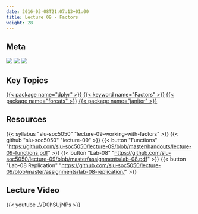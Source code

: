 ```yaml
---
date: 2016-03-08T21:07:13+01:00
title: Lecture 09 - Factors
weight: 28
---
```


## Meta
![](https://img.shields.io/badge/semester-fall%202018-orange.svg) ![](https://img.shields.io/badge/release-full-brightgreen.svg) [![](https://img.shields.io/badge/last%20update-2018--10--23-brightgreen.svg)](https://github.com/slu-soc5050/lecture-09/blob/master/NEWS_SITE.md)

## Key Topics
[{{< package name="dplyr" >}}](/topic-index/#a-d)
[{{< keyword name="Factors" >}}](/topic-index/#e-h)
[{{< package name="forcats" >}}](/topic-index/#e-h)
[{{< package name="janitor" >}}](/topic-index/#i-l)

## Resources

{{< syllabus "slu-soc5050" "lecture-09-working-with-factors" >}}
{{< github "slu-soc5050" "lecture-09" >}}
{{< button "Functions" "https://github.com/slu-soc5050/lecture-09/blob/master/handouts/lecture-09-functions.pdf" >}}
{{< button "Lab-08" "https://github.com/slu-soc5050/lecture-09/blob/master/assignments/lab-08.pdf" >}}
{{< button "Lab-08 Replication" "https://github.com/slu-soc5050/lecture-09/blob/master/assignments/lab-08-replication/" >}}

## Lecture Video
<p> </p>
{{< youtube _VD0hSUjNPs >}}
